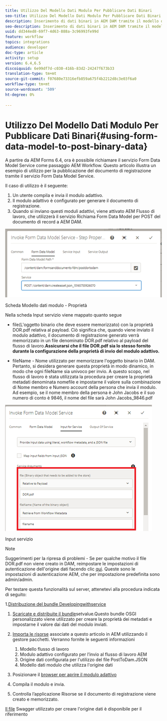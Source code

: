 ```yaml
---
title: Utilizzo Del Modello Dati Modulo Per Pubblicare Dati Binari
seo-title: Utilizzo Del Modello Dati Modulo Per Pubblicare Dati Binari
description: Inserimento di dati binari in AEM DAM tramite il modello dati modulo
seo-description: Inserimento di dati binari in AEM DAM tramite il modello dati modulo
uuid: dd344ed8-69f7-4d63-888a-3c96993fe99d
feature: workflow
topics: integrations
audience: developer
doc-type: article
activity: setup
version: 6.4,6.5
discoiquuid: 6e99df7d-c030-416b-83d2-24247f673b33
translation-type: tm+mt
source-git-commit: f07680e73316efb859a675f4b2212d8c3e03f6a0
workflow-type: tm+mt
source-wordcount: '509'
ht-degree: 0%

---
```



# Utilizzo Del Modello Dati Modulo Per Pubblicare Dati Binari{#using-form-data-model-to-post-binary-data}

A partire da  AEM Forms 6.4, ora è possibile richiamare il servizio Form Data Model Service come passaggio AEM Workflow. Questo articolo illustra un esempio di utilizzo per la pubblicazione del documento di registrazione tramite il servizio Form Data Model Service.

Il caso di utilizzo è il seguente:

1. Un utente compila e invia il modulo adattivo.
1. Il modulo adattivo è configurato per generare il documento di registrazione.
1. Quando si inviano questi moduli adattivi, viene attivato AEM Flusso di lavoro, che utilizzerà il servizio Richiama Form Data Model per POST del documento di record a AEM DAM.

![posttodam](assets/posttodamshot1.png)

Scheda Modello dati modulo - Proprietà

Nella scheda Input servizio viene mappato quanto segue

* file(L&#39;oggetto binario che deve essere memorizzato) con la proprietà DOR.pdf relativa al payload. Ciò significa che, quando viene inviato il modulo adattivo, il documento di registrazione generato verrà memorizzato in un file denominato DOR.pdf relativo al payload del flusso di lavoro.**Assicurarsi che il file DOR.pdf sia lo stesso fornito durante la configurazione della proprietà di invio del modulo adattivo.**

* fileName - Nome utilizzato per memorizzare l&#39;oggetto binario in DAM. Pertanto, si desidera generare questa proprietà in modo dinamico, in modo che ogni fileName sia univoco per invio. A questo scopo, nel flusso di lavoro è stata utilizzata la procedura per creare la proprietà metadati denominata nomefile e impostarne il valore sulla combinazione di Nome membro e Numero account della persona che invia il modulo. Ad esempio, se il nome membro della persona è John Jacobs e il suo numero di conto è 9846, il nome del file sarà John Jacobs_9846.pdf

![fdmserviceinput](assets/fdminputservice.png)

Input servizio

>[!NOTE]
>
>Suggerimenti per la ripresa di problemi - Se per qualche motivo il file DOR.pdf non viene creato in DAM, reimpostare le impostazioni di autenticazione dell&#39;origine dati facendo clic [qui](http://localhost:4502/mnt/overlay/fd/fdm/gui/components/admin/fdmcloudservice/properties.html?item=%2Fconf%2Fglobal%2Fsettings%2Fcloudconfigs%2Ffdm%2Fpostdortodam). Queste sono le impostazioni di autenticazione AEM, che per impostazione predefinita sono admin/admin.

Per testare questa funzionalità sul server, attenetevi alla procedura indicata di seguito:

1.[Distribuzione del bundle Developingwithservice](/help/forms/assets/common-osgi-bundles/DevelopingWithServiceUser.jar)

1. [Scaricate e distribuite il bundle](/help/forms/assets/common-osgi-bundles/SetValueApp.core-1.0-SNAPSHOT.jar)setvalue.Questo bundle OSGI personalizzato viene utilizzato per creare la proprietà dei metadati e impostarne il valore dai dati del modulo inviati.

1. [Importa le risorse](assets/postdortodam.zip) associate a questo articolo in AEM utilizzando il gestore pacchetti. Verranno fornite le seguenti informazioni

   1. Modello flusso di lavoro
   1. Modulo adattivo configurato per l’invio al flusso di lavoro AEM
   1. Origine dati configurata per l&#39;utilizzo del file PostToDam.JSON
   1. Modello dati modulo che utilizza l&#39;origine dati

1. Posizionare il [browser per aprire il modulo adattivo](http://localhost:4502/content/dam/formsanddocuments/helpx/timeoffrequestform/jcr:content?wcmmode=disabled)
1. Compila il modulo e invia.
1. Controlla l’applicazione Risorse se il documento di registrazione viene creato e memorizzato.


[Il file](http://localhost:4502/conf/global/settings/cloudconfigs/fdm/postdortodam/jcr:content/swaggerFile) Swagger utilizzato per creare l&#39;origine dati è disponibile per il riferimento
